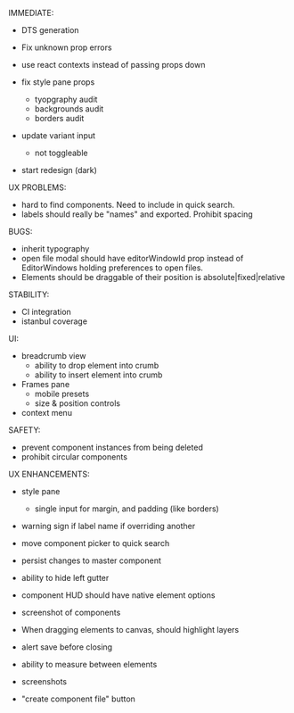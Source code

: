IMMEDIATE:

- DTS generation

- Fix unknown prop errors
- use react contexts instead of passing props down

- fix style pane props
  - tyopgraphy audit
  - backgrounds audit
  - borders audit



- update variant input
  - not toggleable

* start redesign (dark)

UX PROBLEMS:

- hard to find components. Need to include in quick search.
- labels should really be "names" and exported. Prohibit spacing

BUGS:

- inherit typography
- open file modal should have editorWindowId prop instead of EditorWindows holding preferences to open files.
- Elements should be draggable of their position is absolute|fixed|relative

STABILITY:

- CI integration
- istanbul coverage

UI:

- breadcrumb view
  - ability to drop element into crumb
  - ability to insert element into crumb
- Frames pane
  - mobile presets
  - size & position controls
- context menu

SAFETY:

- prevent component instances from being deleted
- prohibit circular components

UX ENHANCEMENTS:

- style pane
  - single input for margin, and padding (like borders)

- warning sign if label name if overriding another
- move component picker to quick search
- persist changes to master component
- ability to hide left gutter
- component HUD should have native element options
- screenshot of components
- When dragging elements to canvas, should highlight layers
- alert save before closing
- ability to measure between elements
- screenshots
- "create component file" button
